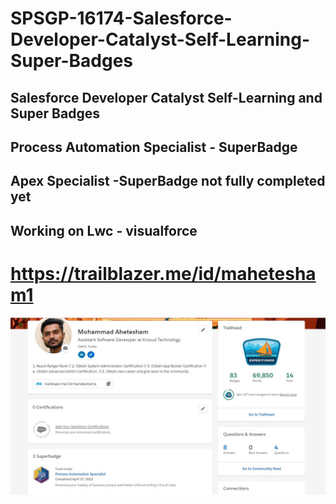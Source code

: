 # SPSGP-16174-Salesforce-Developer-Catalyst-Self-Learning-Super-Badges
## Salesforce Developer Catalyst Self-Learning and Super Badges

## Process Automation Specialist - SuperBadge
## Apex Specialist -SuperBadge not fully completed yet
## Working on Lwc - visualforce

# https://trailblazer.me/id/mahetesham1

<img src="Process Automation Spacialist SuperBadge.jpg" >


